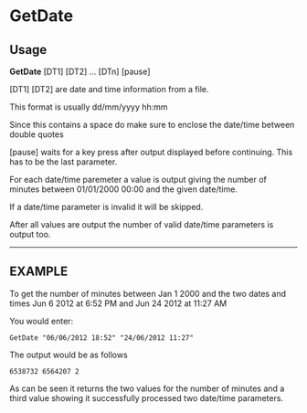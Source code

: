 # GetDate

## Usage

**GetDate** [DT1] [DT2] ... [DTn] [pause]

[DT1] [DT2] are date and time information from a file.

This format is usually dd/mm/yyyy hh:mm

Since this contains a space do make sure to enclose the date/time between double quotes

[pause] waits for a key press after output displayed before continuing. This has to be the last parameter.

For each date/time paremeter a value is output giving the number of minutes between 01/01/2000 00:00 and the given date/time.

If a date/time parameter is invalid it will be skipped.

After all values are output the number of valid date/time parameters is output too.

* * *

## EXAMPLE

To get the number of minutes between Jan 1 2000 and the two dates and times Jun 6 2012 at 6:52 PM and Jun 24 2012 at 11:27 AM

You would enter:

`GetDate "06/06/2012 18:52" "24/06/2012 11:27"`

The output would be as follows

`6538732 6564207 2`

As can be seen it returns the two values for the number of minutes and a third value showing it successfully processed two date/time parameters.
